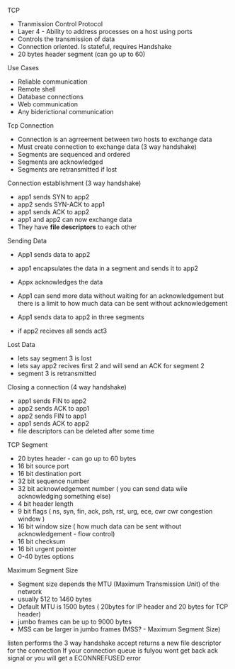 TCP
- Tranmission Control Protocol
- Layer 4 - Ability to address processes on a host using ports
- Controls the transmission of data 
- Connection oriented. Is stateful, requires Handshake
- 20 bytes header segment (can go up to 60)


Use Cases
- Reliable communication
- Remote shell
- Database connections
- Web communication
- Any biderictional communication

Tcp Connection

- Connection is an agrreement between two hosts to exchange data
- Must create connection to exchange data (3 way handshake)
- Segments are sequenced and ordered
- Segments are acknowledged
- Segments are retransmitted if lost


Connection establishment (3 way handshake)
- app1 sends SYN to app2
- app2 sends SYN-ACK to app1
- app1 sends ACK to app2
- app1 and app2 can now exchange data
- They have **file descriptors** to each other

Sending Data
- App1 sends data to app2
- app1 encapsulates the data in a segment and sends it to app2
- Appx acknowledges the data
- App1 can send more data without waiting for an acknowledgement but there is a limit to how much data can be sent without acknowledgement

- App1 sends data to app2 in three segments
- if app2 recieves all sends act3

Lost Data
- lets say segment 3 is lost
- lets say app2 recives first 2 and will send an ACK for segment 2
- segment 3 is retransmitted

Closing a connection (4 way handshake)
- app1 sends FIN to app2
- app2 sends ACK to app1
- app2 sends FIN to app1
- app1 sends ACK to app2
- file descriptors can be deleted after some time



TCP Segment
- 20 bytes header - can go up to 60 bytes
- 16 bit source port
- 16 bit destination port
- 32 bit sequence number
- 32 bit acknowledgement number ( you can send data wile acknowledging something else)
- 4 bit header length
- 9 bit flags (
    ns, 
    syn, 
    fin, 
    ack, 
    psh, 
    rst, 
    urg, 
    ece, 
    cwr cwr congestion window
    ) 
- 16 bit window size ( how much data can be sent without acknowledgement - flow control)
- 16 bit checksum
- 16 bit urgent pointer
- 0-40 bytes options

Maximum Segment Size

- Segment size depends the MTU (Maximum Transmission Unit) of the network
- usually 512 to 1460 bytes
- Default MTU is 1500 bytes ( 20bytes for IP header and 20 bytes for TCP header)
- jumbo frames can be up to 9000 bytes
- MSS can be larger in jumbo frames (MSS? - Maximum Segment Size)

listen performs the 3 way handshake
accept returns a new file descriptor for the connection
If your connection queue is fulyou wont get back ack signal or you will get a ECONNREFUSED error

